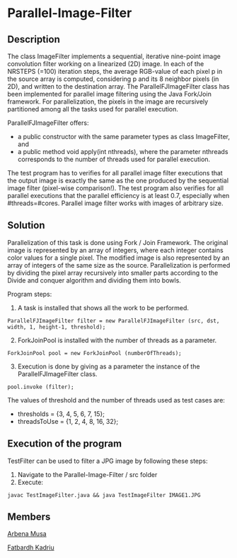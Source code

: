 # Parallel-Image-Filter

## Description
The class ImageFilter implements a sequential, iterative nine-point image convolution filter working on a linearized (2D) image. In each of the NRSTEPS (=100) iteration steps, the average RGB-value of each pixel p in the source array is computed, considering p and its 8 neighbor pixels (in 2D), and written to the destination array. The ParallelFJImageFilter class has been implemented for parallel image filtering using the Java Fork/Join framework. For parallelization, the pixels in the image are recursively partitioned among all the tasks used for parallel execution.

ParallelFJImageFilter offers:
- a public constructor with the same parameter types as class ImageFilter, and
- a public method void apply(int nthreads), where the parameter nthreads corresponds to the number of threads used for parallel execution.

The test program has to verifies for all parallel image filter executions that the output image is exactly the same as the one produced by the sequential image filter (pixel-wise comparison!). The test program also verifies for all parallel executions that the parallel efficiency is at least 0.7, especially when #threads=#cores.
Parallel image filter works with images of arbitrary size.

## Solution
Parallelization of this task is done using Fork / Join Framework. The original image is represented by an array of integers, where each integer contains color values for a single pixel. The modified image is also represented by an array of integers of the same size as the source. Parallelization is performed by dividing the pixel array recursively into smaller parts according to the Divide and conquer algorithm and dividing them into bowls.

Program steps:
1. A task is installed that shows all the work to be performed.

``` ParallelFJImageFilter filter = new ParallelFJImageFilter (src, dst, width, 1, height-1, threshold); ```

2. ForkJoinPool is installed with the number of threads as a parameter.

``` ForkJoinPool pool = new ForkJoinPool (numberOfThreads); ```

3. Execution is done by giving as a parameter the instance of the ParallelFJImageFilter class.

``` pool.invoke (filter); ```

The values of threshold and the number of threads used as test cases are:

- thresholds = {3, 4, 5, 6, 7, 15};
- threadsToUse = {1, 2, 4, 8, 16, 32};

## Execution of the program
TestFilter can be used to filter a JPG image by following these steps:
1. Navigate to the Parallel-Image-Filter / src folder 
2. Execute:

```
javac TestImageFilter.java && java TestImageFilter IMAGE1.JPG
```


## Members

[Arbena Musa](https://github.com/ArbenaMusa)

[Fatbardh Kadriu](https://github.com/fatbardhKadriu)
